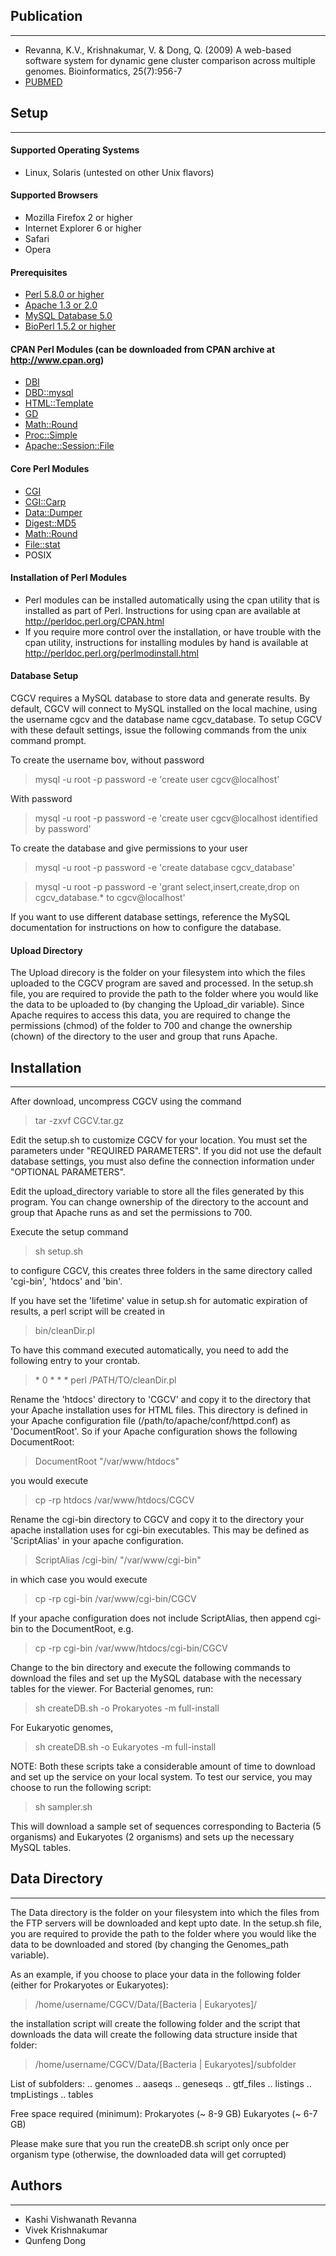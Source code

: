 ## Publication
----------------
* Revanna, K.V., Krishnakumar, V. & Dong, Q. (2009) A web-based software system for dynamic gene cluster comparison across multiple genomes. Bioinformatics, 25(7):956-7
* [PUBMED](http://www.ncbi.nlm.nih.gov/pubmed/19208612)

## Setup
---------

#### Supported Operating Systems
* Linux, Solaris (untested on other Unix flavors)

#### Supported Browsers
* Mozilla Firefox 2 or higher
* Internet Explorer 6 or higher
* Safari
* Opera

#### Prerequisites
* [Perl 5.8.0 or higher](http://www.perl.org/)
* [Apache 1.3 or 2.0](http://www.apache.org)
* [MySQL Database 5.0](http://dev.mysql.com/)
* [BioPerl 1.5.2 or higher](http://www.bioperl.org/)

#### CPAN Perl Modules (can be downloaded from CPAN archive at http://www.cpan.org)
* [DBI](http://search.cpan.org/~timb/DBI-1.616/DBI.pm)
* [DBD::mysql](http://search.cpan.org/~capttofu/DBD-mysql-4.018/lib/DBD/mysql.pm)
* [HTML::Template](http://search.cpan.org/~samtregar/HTML-Template-2.9/Template.pm)
* [GD](http://search.cpan.org/~lds/GD-2.45/GD.pm)
* [Math::Round](http://search.cpan.org/~grommel/Math-Round-0.06/Round.pm)
* [Proc::Simple](http://search.cpan.org/~mschilli/Proc-Simple-1.27/Simple.pm)
* [Apache::Session::File](http://search.cpan.org/~chorny/Apache-Session-1.89/lib/Apache/Session/File.pm)

#### Core Perl Modules
* [CGI](http://search.cpan.org/~markstos/CGI.pm-3.52/lib/CGI.pm)
* [CGI::Carp](http://search.cpan.org/~markstos/CGI.pm-3.52/lib/CGI/Carp.pm)
* [Data::Dumper](http://search.cpan.org/~smueller/Data-Dumper-2.128/Dumper.pm)
* [Digest::MD5](http://search.cpan.org/~gaas/Digest-MD5-2.51/MD5.pm)
* [Math::Round](http://search.cpan.org/~grommel/Math-Round-0.06/Round.pm)
* [File::stat](http://search.cpan.org/~makoto/File-Stat-0.01/Stat.pm)
* POSIX


#### Installation of Perl Modules
* Perl modules can be installed automatically using the cpan utility that is installed as part of Perl. Instructions for using cpan are available at http://perldoc.perl.org/CPAN.html
* If you require more control over the installation, or have trouble with the cpan utility, instructions for installing modules by hand is available at http://perldoc.perl.org/perlmodinstall.html


#### Database Setup
CGCV requires a MySQL database to store data and generate results. By default, CGCV will connect to MySQL installed on the local machine, using the username cgcv
and the database name cgcv_database. To setup CGCV with these default settings, issue the following commands from the unix command prompt.

To create the username bov, without password

> mysql -u root -p password -e 'create user cgcv@localhost'

With password

> mysql -u root -p password -e 'create user cgcv@localhost identified by password'

To create the database and give permissions to your user

> mysql -u root -p password -e 'create database cgcv_database'

> mysql -u root -p password -e 'grant select,insert,create,drop on cgcv_database.* to cgcv@localhost'

If you want to use different database settings, reference the MySQL documentation for instructions on how to configure the database.

#### Upload Directory
The Upload direcory is the folder on your filesystem into which the files uploaded to the CGCV program are saved and processed. In the setup.sh file, you are required to provide the path to the folder where you would like the data to be uploaded to (by changing the Upload_dir variable). Since Apache requires to access this data, you are required to change the permissions (chmod) of the folder to 700 and change the ownership (chown) of the directory to the user and group that runs Apache.

## Installation
------------

After download, uncompress CGCV using the command

> tar -zxvf CGCV.tar.gz

Edit the setup.sh to customize CGCV for your location. You must set the parameters under "REQUIRED PARAMETERS". If you did not use the default database settings, you must also define the connection information under "OPTIONAL PARAMETERS".

Edit the upload_directory variable to store all the files generated by this program. You can change ownership of the directory to the account and group that Apache runs as and set the permissions to 700.

Execute the setup command

> sh setup.sh

to configure CGCV, this creates three folders in the same directory called 'cgi-bin', 'htdocs' and 'bin'.

If you have set the 'lifetime' value in setup.sh for automatic expiration of results, a perl script will be created in

> bin/cleanDir.pl

To have this command executed automatically, you need to add the following entry to your crontab.

> &#042; 0 * * * perl /PATH/TO/cleanDir.pl

Rename the 'htdocs' directory to 'CGCV' and copy it to the directory that your Apache installation uses for HTML files. This directory is defined in your Apache configuration file (/path/to/apache/conf/httpd.conf) as 'DocumentRoot'. So if your Apache configuration shows the following DocumentRoot:

>	DocumentRoot "/var/www/htdocs"

you would execute

> cp -rp htdocs /var/www/htdocs/CGCV

Rename the cgi-bin directory to CGCV and copy it to the directory your apache installation uses for cgi-bin executables. This may be defined as 'ScriptAlias' in your apache configuration.

> ScriptAlias /cgi-bin/ "/var/www/cgi-bin"

in which case you would execute

> cp -rp cgi-bin /var/www/cgi-bin/CGCV

If your apache configuration does not include ScriptAlias, then append cgi-bin to the DocumentRoot, e.g.

> cp -rp cgi-bin /var/www/htdocs/cgi-bin/CGCV

Change to the bin directory and execute the following commands to download the files and set up the MySQL database with the necessary tables for the viewer. For Bacterial genomes, run:

> sh createDB.sh -o Prokaryotes -m full-install

For Eukaryotic genomes,

> sh createDB.sh -o Eukaryotes -m full-install

NOTE: Both these scripts take a considerable amount of time to download and set up the service on your local system. To test our service, you may choose to run the following script:

> sh sampler.sh

This will download a sample set of sequences corresponding to Bacteria (5 organisms) and Eukaryotes (2 organisms) and sets up the necessary MySQL tables.


## Data Directory
-----------------

The Data directory is the folder on your filesystem into which the files from the FTP servers will be downloaded and kept upto date. In the setup.sh file, you are required to provide the path to the folder where you would like the data to be downloaded and stored (by changing the Genomes_path variable).

As an example, if you choose to place your data in the following folder (either for Prokaryotes or Eukaryotes):

> /home/username/CGCV/Data/[Bacteria | Eukaryotes]/

the installation script will create the following folder and the script that downloads the data will create the following data structure inside that folder:

> /home/username/CGCV/Data/[Bacteria | Eukaryotes]/subfolder

List of subfolders:
    .. genomes
    .. aaseqs
    .. geneseqs
    .. gtf_files
    .. listings
    .. tmpListings
    .. tables

Free space required (minimum):
    Prokaryotes (~ 8-9 GB)
    Eukaryotes (~ 6-7 GB)

Please make sure that you run the createDB.sh script only once per organism type (otherwise, the downloaded data will get corrupted)

## Authors
------------
* Kashi Vishwanath Revanna
* Vivek Krishnakumar
* Qunfeng Dong
